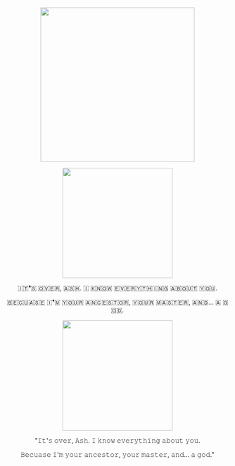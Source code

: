 #

<p align="center">
    <img width="350" src="https://files.catbox.moe/gxxmb3.png" alt="">
</p>

<p align="center">
    <img width="250" src="https://pixelbank.neocities.org/dividers/7936e2bf.gif" alt="">
</p>

<p align="center">
​🇮​​🇹​❜​🇸​ ​🇴​​🇻​​🇪​​🇷​, ​🇦​​🇸​​🇭​. ​🇮​ ​🇰​​🇳​​🇴​​🇼​ ​🇪​​🇻​​🇪​​🇷​​🇾​​🇹​​🇭​​🇮​​🇳​​🇬​ ​🇦​​🇧​​🇴​​🇺​​🇹​ ​🇾​​🇴​​🇺​.
</p>
<p align="center">
​🇧​​🇪​​🇨​​🇺​​🇦​​🇸​​🇪​ ​🇮​❜​🇲​ ​🇾​​🇴​​🇺​​🇷​ ​🇦​​🇳​​🇨​​🇪​​🇸​​🇹​​🇴​​🇷​, ​🇾​​🇴​​🇺​​🇷​ ​🇲​​🇦​​🇸​​🇹​​🇪​​🇷​, ​🇦​​🇳​​🇩​... ​🇦​ ​🇬​​🇴​​🇩​.
</p>

<p align="center">
    <img width="250" src="https://pixelbank.neocities.org/dividers/7936e2bf.gif" alt="">
</p>

<p align="center">
"𝙸𝚝'𝚜 𝚘𝚟𝚎𝚛, 𝙰𝚜𝚑. 𝙸 𝚔𝚗𝚘𝚠 𝚎𝚟𝚎𝚛𝚢𝚝𝚑𝚒𝚗𝚐 𝚊𝚋𝚘𝚞𝚝 𝚢𝚘𝚞.
</p>
<p align="center">
𝙱𝚎𝚌𝚞𝚊𝚜𝚎 𝙸'𝚖 𝚢𝚘𝚞𝚛 𝚊𝚗𝚌𝚎𝚜𝚝𝚘𝚛, 𝚢𝚘𝚞𝚛 𝚖𝚊𝚜𝚝𝚎𝚛, 𝚊𝚗𝚍... 𝚊 𝚐𝚘𝚍."
</p>

#
